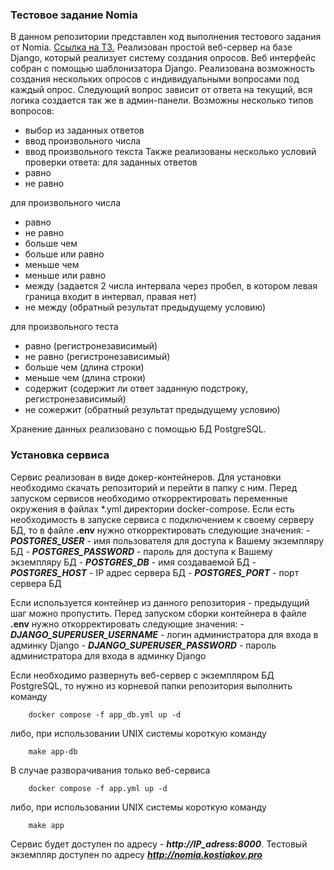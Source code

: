 ### Тестовое задание Nomia
В данном репозитории представлен код выполнения тестового задания от Nomia.
[Ссылка на ТЗ.](https://nomia2.notion.site/Python-developer-7adf62ee6a9f4aaab28db4ac661e2139)
Реализован простой веб-сервер на базе Django, который реализует систему создания опросов. Веб интерфейс собран с помощью шаблонизатора Django. Реализована возможность создания нескольких опросов с индивидуальными вопросами под каждый опрос. Следующий вопрос зависит от ответа на текущий, вся логика создается так же в админ-панели.
Возможны несколько типов вопросов: 
 - выбор из заданных ответов
 - ввод произвольного числа
 - ввод произвольного текста
Также реализованы несколько условий проверки ответа:
 для заданных ответов
  - равно
  - не равно

 для произвольного числа
  - равно
  - не равно
  - больше чем
  - больше или равно
  - меньше чем
  - меньше или равно
  - между (задается 2 числа интервала через пробел, в котором левая граница входит в интервал, правая нет)
  - не между (обратный результат предыдущему условию)
 
 для произвольного теста
  - равно (регистронезависимый)
  - не равно (регистронезависимый)
  - больше чем (длина строки)
  - меньше чем (длина строки)
  - содержит (содержит ли ответ заданную подстроку, регистронезависимый)
  - не сожержит (обратный результат предыдущему условию)

Хранение данных реализовано с помощью БД PostgreSQL.

### Установка сервиса
Сервис реализован в виде докер-контейнеров. Для установки необходимо скачать репозиторий и перейти в папку с ним.
Перед запуском сервисов необходимо откорректировать переменные окружения в файлах *.yml директории docker-compose.
Если есть необходимость в запуске сервиса с подключением к своему серверу БД, то в файле **.env** нужно откорректировать следующие значения:
    - ***POSTGRES_USER*** - имя пользователя для доступа к Вашему экземпляру БД
    - ***POSTGRES_PASSWORD*** - пароль для доступа к Вашему экземпляру БД
    - ***POSTGRES_DB*** - имя создаваемой БД
    - ***POSTGRES_HOST*** - IP адрес сервера БД
    - ***POSTGRES_PORT*** - порт сервера БД

Если используется контейнер из данного репозитория - предыдущий шаг можно пропустить. 
Перед запуском сборки контейнера в файле **.env** нужно откорректировать следующие значения:
    - ***DJANGO_SUPERUSER_USERNAME*** - логин администратора для входа в админку Django
    - ***DJANGO_SUPERUSER_PASSWORD*** - пароль администратора для входа в админку Django

Если необходимо развернуть веб-сервер с экземпляром БД PostgreSQL, то нужно из корневой папки репозитория выполнить команду

        docker compose -f app_db.yml up -d

либо, при использовании UNIX системы короткую команду 

        make app-db

В случае разворачивания только веб-сервиса

        docker compose -f app.yml up -d

либо, при использовании UNIX системы короткую команду 

        make app

Сервис будет доступен по адресу - ***http://IP_adress:8000***. Тестовый экземпляр доступен по адресу ***http://nomia.kostiakov.pro***
